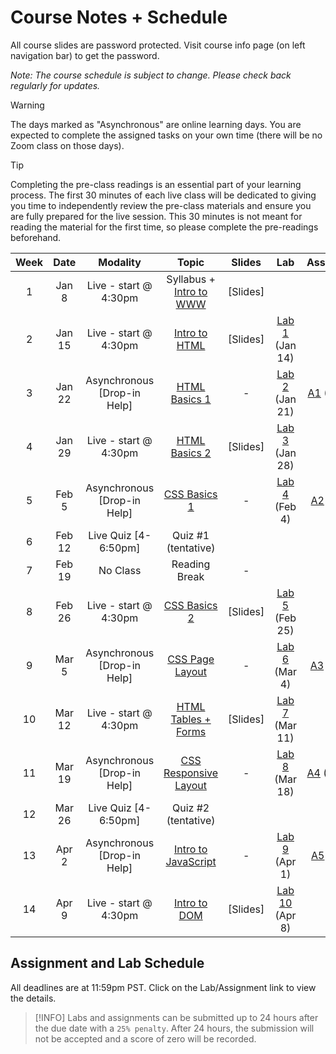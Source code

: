 <!-- markdownlint-disable -->
# Course Notes + Schedule

All course slides are password protected. Visit course info page (on left navigation bar) to get the password.

*Note: The course schedule is subject to change. Please check back regularly for updates.*

> [!WARNING]
> The days marked as "Asynchronous" are online learning days. You are expected to complete the assigned tasks on your own time (there will be no Zoom class on those days). 


> [!TIP]
> Completing the pre-class readings is an essential part of your learning process. The first 30 minutes of each live class will be dedicated to giving you time to independently review the pre-class materials and ensure you are fully prepared for the live session. This 30 minutes is not meant for reading the material for the first time, so please complete the pre-readings beforehand.

| **Week** | **Date** |        **Modality**         |                  **Topic**                  | **Slides** |            **Lab**            |          **Assignment**          |
| :------: | :------: | :-------------------------: | :-----------------------------------------: | :--------: | :---------------------------: | :------------------------------: |
|    1     |  Jan 8   |    Live - start @ 4:30pm    | Syllabus + [Intro to WWW](-intro-to-www.md) | [Slides] |                               |                                  |
|    2     |  Jan 15  |    Live - start @ 4:30pm    |     [Intro to HTML](-intro-to-html.md)      |  [Slides]  | [Lab 1](labs/L1.md) (Jan 14)  |                                  |
|    3     |  Jan 22  | Asynchronous [Drop-in Help] |     [HTML Basics 1](-html-basics-1.md)      |     -      | [Lab 2](labs/L2.md) (Jan 21)  | [A1](assignments/A1.md) (Jan 23) |
|    4     |  Jan 29  |    Live - start @ 4:30pm    |     [HTML Basics 2](-html-basics-2.md)      |  [Slides]  | [Lab 3](labs/L3.md) (Jan 28)  |                                  |
|    5     |  Feb 5   | Asynchronous [Drop-in Help] |      [CSS Basics 1](-css-basics-1.md)       |     -      |  [Lab 4](labs/L4.md) (Feb 4)  | [A2](assignments/A2.md) (Feb 6)  |
|    6     |  Feb 12  |    Live Quiz [4-6:50pm]     |             Quiz #1 (tentative)             |            |                               |                                  |
|    7     |  Feb 19  |          No Class           |                Reading Break                |     -      |                               |                                  |
|    8     |  Feb 26  |    Live - start @ 4:30pm    |      [CSS Basics 2](-css-basics-2.md)       |  [Slides]  | [Lab 5](labs/L5.md) (Feb 25)  |                                  |
|    9     |  Mar 5   | Asynchronous [Drop-in Help] |   [CSS Page Layout](-css-page-layout.md)    |     -      |  [Lab 6](labs/L6.md) (Mar 4)  | [A3](assignments/A3.md) (Mar 6)  |
|    10    |  Mar 12  |    Live - start @ 4:30pm    |    [HTML Tables + Forms](-html-forms.md)    |  [Slides]  | [Lab 7](labs/L7.md) (Mar 11)  |                                  |
|    11    |  Mar 19  | Asynchronous [Drop-in Help] | [CSS Responsive Layout](-responsive-web.md) |     -      | [Lab 8](labs/L8.md) (Mar 18)  | [A4](assignments/A4.md) (Mar 20) |
|    12    |  Mar 26  |    Live Quiz [4-6:50pm]     |            Quiz #2  (tentative)             |            |                               |                                  |
|    13    |  Apr 2   | Asynchronous [Drop-in Help] |   [Intro to JavaScript](-intro-to-js.md)    |     -      |  [Lab 9](labs/L9.md) (Apr 1)  | [A5](assignments/A5.md) (Apr 3)  |
|    14    |  Apr 9   |    Live - start @ 4:30pm    |      [Intro to DOM](-intro-to-dom.md)       |  [Slides]  | [Lab 10](labs/L10.md) (Apr 8) |                                  |

## Assignment and Lab Schedule

All deadlines are at 11:59pm PST. Click on the Lab/Assignment link to view the details.

> [!INFO]
> Labs and assignments can be submitted up to 24 hours after the due date with a `25% penalty`. After 24 hours, the submission will not be accepted and a score of zero will be recorded. 
